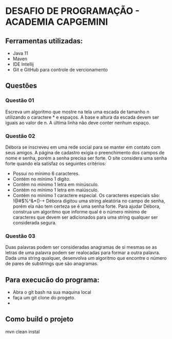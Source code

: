 # DESAFIO DE PROGRAMAÇÃO - ACADEMIA CAPGEMINI


## Ferramentas utilizadas: 
- Java 11
- Maven 
- IDE Intellij 
- Git e GitHub para controle de vercionamento

## Questões 
 ### Questão 01
Escreva um algoritmo que mostre na tela uma escada de tamanho n utilizando o caractere * e espaços.
A base e altura da escada devem ser iguais ao valor de n.
A última linha não deve conter nenhum espaço.

### Questão 02
Débora se inscreveu em uma rede social para se manter em contato com seus amigos. 
A página de cadastro exigia o preenchimento dos campos de nome e senha, porém a senha precisa ser forte.
O site considera uma senha forte quando ela satisfaz os seguintes critérios:
- Possui no mínimo 6 caracteres.
- Contém no mínimo 1 digito.
- Contém no mínimo 1 letra em minúsculo.
- Contém no mínimo 1 letra em maiúsculo.
- Contém no mínimo 1 caractere especial. Os caracteres especiais são: !@#$%^&*()-+
Débora digitou uma string aleatória no campo de senha, porém ela não tem certeza se é uma senha forte.
Para ajudar Débora, construa um algoritmo que informe qual é o número mínimo de caracteres que devem ser adicionados para uma string qualquer ser considerada segura.

### Questão 03
Duas palavras podem ser consideradas anagramas de si mesmas se as letras de uma palavra podem ser realocadas para formar a outra palavra.
Dada uma string qualquer, desenvolva um algoritmo que encontre o número de pares de substrings que são anagramas.

## Para execucão do programa:
- Abra o git bash na sua maquina local 
- faça um git clone do progeto.
- 
## Como build o projeto 
mvn clean instal
